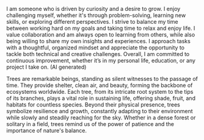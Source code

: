 I am someone who is driven by curiosity and a desire to grow. I enjoy challenging myself, whether it's through problem-solving, learning new skills, or exploring different perspectives. I strive to balance my time between working hard on my goals and taking time to relax and enjoy life. I value collaboration and am always open to learning from others, while also being willing to share my own insights and experiences. I approach tasks with a thoughtful, organized mindset and appreciate the opportunity to tackle both technical and creative challenges. Overall, I am committed to continuous improvement, whether it’s in my personal life, education, or any project I take on. (AI generated)



Trees are remarkable beings, standing as silent witnesses to the passage of time. They provide shelter, clean air, and beauty, forming the backbone of ecosystems worldwide. Each tree, from its intricate root system to the tips of its branches, plays a vital role in sustaining life, offering shade, fruit, and habitats for countless species. Beyond their physical presence, trees symbolize resilience and growth, constantly adapting to their environment while slowly and steadily reaching for the sky. Whether in a dense forest or solitary in a field, trees remind us of the power of patience and the importance of nature's balance.
